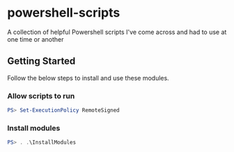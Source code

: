 # powershell-scripts

A collection of helpful Powershell scripts I've come across and had to use at one time or another

## Getting Started

Follow the below steps to install and use these modules.

### Allow scripts to run

```powershell
PS> Set-ExecutionPolicy RemoteSigned
```

### Install modules

```powershell
PS> . .\InstallModules
```
